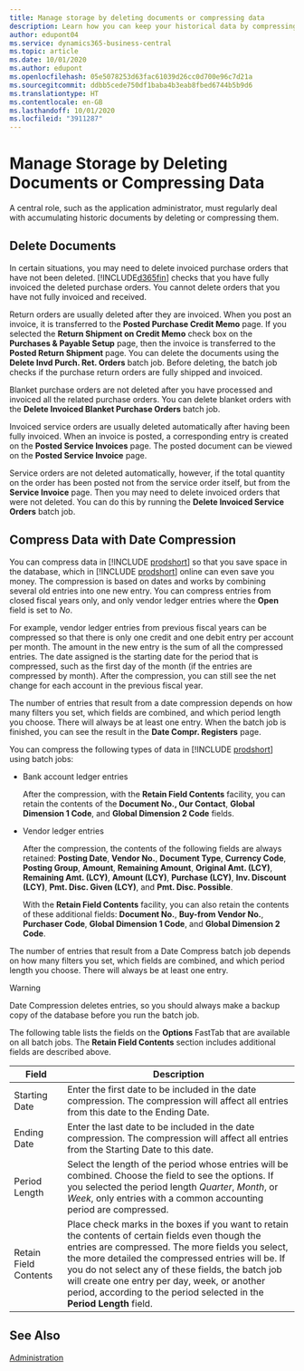 ```yaml
---
title: Manage storage by deleting documents or compressing data
description: Learn how you can keep your historical data by compressing ledger entries, or delete it.
author: edupont04
ms.service: dynamics365-business-central
ms.topic: article
ms.date: 10/01/2020
ms.author: edupont
ms.openlocfilehash: 05e5078253d63fac61039d26cc0d700e96c7d21a
ms.sourcegitcommit: ddbb5cede750df1baba4b3eab8fbed6744b5b9d6
ms.translationtype: HT
ms.contentlocale: en-GB
ms.lasthandoff: 10/01/2020
ms.locfileid: "3911287"
---
```

# <a name="manage-storage-by-deleting-documents-or-compressing-data"></a>Manage Storage by Deleting Documents or Compressing Data

A central role, such as the application administrator, must regularly deal with accumulating historic documents by deleting or compressing them.  

## <a name="delete-documents"></a>Delete Documents

In certain situations, you may need to delete invoiced purchase orders that have not been deleted. [!INCLUDE[d365fin](includes/d365fin_md.md)] checks that you have fully invoiced the deleted purchase orders. You cannot delete orders that you have not fully invoiced and received.  

Return orders are usually deleted after they are invoiced. When you post an invoice, it is transferred to the **Posted Purchase Credit Memo** page. If you selected the **Return Shipment on Credit Memo** check box on the **Purchases & Payable Setup** page, then the invoice is transferred to the **Posted Return Shipment** page. You can delete the documents using the **Delete Invd Purch. Ret. Orders** batch job. Before deleting, the batch job checks if the purchase return orders are fully shipped and invoiced.  

Blanket purchase orders are not deleted after you have processed and invoiced all the related purchase orders. You can delete blanket orders with the **Delete Invoiced Blanket Purchase Orders** batch job.  

Invoiced service orders are usually deleted automatically after having been fully invoiced. When an invoice is posted, a corresponding entry is created on the **Posted Service Invoices** page. The posted document can be viewed on the **Posted Service Invoice** page.  

Service orders are not deleted automatically, however, if the total quantity on the order has been posted not from the service order itself, but from the **Service Invoice** page. Then you may need to delete invoiced orders that were not deleted. You can do this by running the **Delete Invoiced Service Orders** batch job.  

## <a name="compress-data-with-date-compression"></a>Compress Data with Date Compression

You can compress data in [!INCLUDE [prodshort](includes/prodshort.md)] so that you save space in the database, which in [!INCLUDE [prodshort](includes/prodshort.md)] online can even save you money. The compression is based on dates and works by combining several old entries into one new entry. You can compress entries from closed fiscal years only, and only vendor ledger entries where the **Open** field is set to *No*.  

For example, vendor ledger entries from previous fiscal years can be compressed so that there is only one credit and one debit entry per account per month. The amount in the new entry is the sum of all the compressed entries. The date assigned is the starting date for the period that is compressed, such as the first day of the month (if the entries are compressed by month). After the compression, you can still see the net change for each account in the previous fiscal year.

The number of entries that result from a date compression depends on how many filters you set, which fields are combined, and which period length you choose. There will always be at least one entry. When the batch job is finished, you can see the result in the **Date Compr. Registers** page.

You can compress the following types of data in [!INCLUDE [prodshort](includes/prodshort.md)] using batch jobs:

* Bank account ledger entries

  After the compression, with the **Retain Field Contents** facility, you can retain the contents of the **Document No., Our Contact**, **Global Dimension 1 Code**, and **Global Dimension 2 Code** fields.
* Vendor ledger entries

  After the compression, the contents of the following fields are always retained: **Posting Date**, **Vendor No.**, **Document Type**, **Currency Code**, **Posting Group**, **Amount**, **Remaining Amount**, **Original Amt. (LCY)**, **Remaining Amt. (LCY)**, **Amount (LCY)**, **Purchase (LCY)**, **Inv. Discount (LCY)**, **Pmt. Disc. Given (LCY)**, and **Pmt. Disc. Possible**.

  With the **Retain Field Contents** facility, you can also retain the contents of these additional fields: **Document No.**, **Buy-from Vendor No.**, **Purchaser Code**, **Global Dimension 1 Code**, and **Global Dimension 2 Code**.

<!--* General ledger entries
* Customer ledger entries-->
<!--* Fixed asset ledger entries
* G/L budget entries
* VAT entries

  After the compression the contents of the following fields are always retained: **Posting Date**, **Type**, **Closed**, **Gen. Bus. Posting Group**, **Gen. Prod. Posting Group**, **VAT Calculation Type**, **Base**, and **Amount**.

  With the **Retain Field Contents** facility, you can also retain the contents of the following additional fields: **Document No.**, **Bill-to/Pay-to No.**, **EU 3-Party Trade**, **Country/Region Code**, and **Internal Ref. No.**.
* Insurance ledger entries
* Maintenance ledger entries
* Resource ledger entries

  After the compression, the contents of the following fields are retained: **Posting Date**, **Resource No.**, **Resource Group No.**, **Entry Type**, **Quantity**, **Total Cost**, **Total Price**, and **Chargeable**.

  With the **Retain Field Contents** facility, you can also retain the contents of the following additional fields: **Document No.**, **Work Type Code**, **Job No.**, **Unit of Measure Code**, **Source Type**, **Source No.**. **Chargeable**, **
* Warehouse entries

  After the compression the contents of the following fields are always retained: **Registering Date**, **Location Code**, **Zone Code**, **Bin Code**, **Item No.**, **Quantity**, **Qty. (Base)**, **Bin Type Code**, **Entry Type**, **Variant Code**, **Qty. per Unit of Measure**, **Unit of Measure Code**, **Warranty Date**, **Expiration Date**, **Cubage**, and **Weight**.

  With the **Retain Field Contents** facility, you can also retain the contents of the **Serial No.** and **Lot No.** fields. -->

The number of entries that result from a Date Compress batch job depends on how many filters you set, which fields are combined, and which period length you choose. There will always be at least one entry. 

> [!WARNING]
> Date Compression deletes entries, so you should always make a backup copy of the database before you run the batch job.

The following table lists the fields on the **Options** FastTab that are available on all batch jobs. The **Retain Field Contents** section includes additional fields are described above.

|Field  |Description  |
|-------|-------------|
|Starting Date     |Enter the first date to be included in the date compression. The compression will affect all entries from this date to the Ending Date.|
|Ending Date     |Enter the last date to be included in the date compression. The compression will affect all entries from the Starting Date to this date.|
|Period Length |Select the length of the period whose entries will be combined. Choose the field to see the options. If you selected the period length *Quarter*, *Month*, or *Week*, only entries with a common accounting period are compressed.|
|Retain Field Contents     |Place check marks in the boxes if you want to retain the contents of certain fields even though the entries are compressed. The more fields you select, the more detailed the compressed entries will be. If you do not select any of these fields, the batch job will create one entry per day, week, or another period, according to the period selected in the **Period Length** field. |

## <a name="see-also"></a>See Also

[Administration](admin-setup-and-administration.md)  
